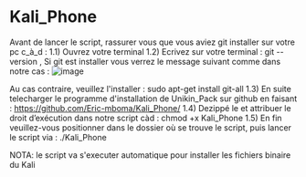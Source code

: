 # Kali_Phone
﻿Avant de lancer le script, rassurer vous que vous aviez git installer sur votre pc c_à_d : 
1.1) Ouvrez votre terminal
 1.2) Ecrivez sur votre terminal : git --version 
, Si git est installer vous verrez le message suivant  comme dans notre cas :
![image](https://user-images.githubusercontent.com/61586453/193104039-83829b0c-d9d3-4878-b3f2-f814b6ea63eb.png)




Au cas contraire, veuillez l'installer : sudo apt-get install git-all
 1.3) En suite telecharger le programme d'installation de Unikin_Pack sur github en faisant : https://github.com/Eric-mboma/Kali_Phone/
 1.4) Dezippé le et attribuer le droit d’exécution dans notre script càd : chmod +x Kali_Phone
 1.5) En fin veuillez-vous positionner dans le dossier où se trouve le script, puis lancer le script via : ./Kali_Phone
 
 NOTA: le script va s'executer automatique pour installer les fichiers binaire du Kali
 









